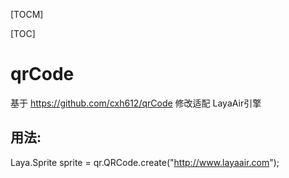 

[TOCM]


[TOC]



qrCode
===

基于 https://github.com/cxh612/qrCode 修改适配 LayaAir引擎

## 用法:
Laya.Sprite sprite = qr.QRCode.create("http://www.layaair.com");

